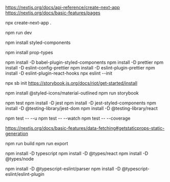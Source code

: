 https://nextjs.org/docs/api-reference/create-next-app
https://nextjs.org/docs/basic-features/pages

npx create-next-app .

npm run dev

npm install styled-components

npm install prop-types

npm install -D babel-plugin-styled-components
npm install -D prettier
npm install -D eslint-config-prettier
npm install -D eslint-plugin-prettier
npm install -D eslint-plugin-react-hooks
npx eslint --init

npx sb init
https://storybook.js.org/docs/riot/get-started/install

npm install @styled-icons/material-outlined
npm run storybook


npm test
npm install -D jest
npm install -D jest-styled-components
npm install -D @testing-library/jest-dom
npm install -D @testing-library/react


npm test -- --u
npm test -- --watch
npm test -- --coverage


https://nextjs.org/docs/basic-features/data-fetching#getstaticprops-static-generation


npm run build
npm run export

npm install -D typescript
npm install -D @types/react
npm install -D @types/node

npm install -D @typescript-eslint/parser
npm install -D @typescript-eslint/eslint-plugin





